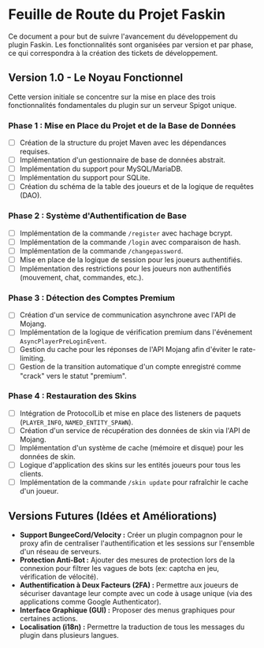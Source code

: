 # Feuille de Route du Projet Faskin

Ce document a pour but de suivre l'avancement du développement du plugin Faskin. Les fonctionnalités sont organisées par version et par phase, ce qui correspondra à la création des tickets de développement.

## Version 1.0 - Le Noyau Fonctionnel

Cette version initiale se concentre sur la mise en place des trois fonctionnalités fondamentales du plugin sur un serveur Spigot unique.

### Phase 1 : Mise en Place du Projet et de la Base de Données
- [ ] Création de la structure du projet Maven avec les dépendances requises.
- [ ] Implémentation d'un gestionnaire de base de données abstrait.
- [ ] Implémentation du support pour MySQL/MariaDB.
- [ ] Implémentation du support pour SQLite.
- [ ] Création du schéma de la table des joueurs et de la logique de requêtes (DAO).

### Phase 2 : Système d'Authentification de Base
- [ ] Implémentation de la commande `/register` avec hachage bcrypt.
- [ ] Implémentation de la commande `/login` avec comparaison de hash.
- [ ] Implémentation de la commande `/changepassword`.
- [ ] Mise en place de la logique de session pour les joueurs authentifiés.
- [ ] Implémentation des restrictions pour les joueurs non authentifiés (mouvement, chat, commandes, etc.).

### Phase 3 : Détection des Comptes Premium
- [ ] Création d'un service de communication asynchrone avec l'API de Mojang.
- [ ] Implémentation de la logique de vérification premium dans l'événement `AsyncPlayerPreLoginEvent`.
- [ ] Gestion du cache pour les réponses de l'API Mojang afin d'éviter le rate-limiting.
- [ ] Gestion de la transition automatique d'un compte enregistré comme "crack" vers le statut "premium".

### Phase 4 : Restauration des Skins
- [ ] Intégration de ProtocolLib et mise en place des listeners de paquets (`PLAYER_INFO`, `NAMED_ENTITY_SPAWN`).
- [ ] Création d'un service de récupération des données de skin via l'API de Mojang.
- [ ] Implémentation d'un système de cache (mémoire et disque) pour les données de skin.
- [ ] Logique d'application des skins sur les entités joueurs pour tous les clients.
- [ ] Implémentation de la commande `/skin update` pour rafraîchir le cache d'un joueur.

## Versions Futures (Idées et Améliorations)

- **Support BungeeCord/Velocity :** Créer un plugin compagnon pour le proxy afin de centraliser l'authentification et les sessions sur l'ensemble d'un réseau de serveurs.
- **Protection Anti-Bot :** Ajouter des mesures de protection lors de la connexion pour filtrer les vagues de bots (ex: captcha en jeu, vérification de vélocité).
- **Authentification à Deux Facteurs (2FA) :** Permettre aux joueurs de sécuriser davantage leur compte avec un code à usage unique (via des applications comme Google Authenticator).
- **Interface Graphique (GUI) :** Proposer des menus graphiques pour certaines actions.
- **Localisation (i18n) :** Permettre la traduction de tous les messages du plugin dans plusieurs langues.
